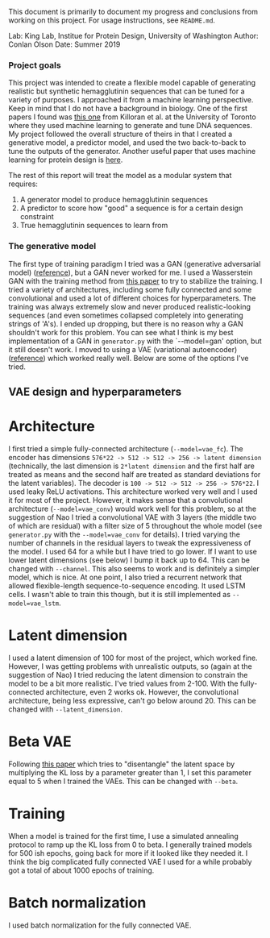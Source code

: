 This document is primarily to document my progress and conclusions from working on this project. For usage instructions, see `README.md`.

Lab: King Lab, Institue for Protein Design, University of Washington
Author: Conlan Olson
Date: Summer 2019

### Project goals
This project was intended to create a flexible model capable of generating realistic but synthetic hemagglutinin sequences that can be tuned for a variety of purposes. I approached it from a machine learning perspective. Keep in mind that I do not have a background in biology.
One of the first papers I found was [this one](https://arxiv.org/abs/1712.06148) from Killoran et al. at the University of Toronto where they used machine learning to generate and tune DNA sequences. My project followed the overall structure of theirs in that I created a generative model, a predictor model, and used the two back-to-back to tune the outputs of the generator. Another useful paper that uses machine learning for protein design is [here](https://arxiv.org/abs/1801.07130).

The rest of this report will treat the model as a modular system that requires:
1. A generator model to produce hemagglutinin sequences
2. A predictor to score how "good" a sequence is for a certain design constraint
3. True hemagglutinin sequences to learn from

### The generative model
The first type of training paradigm I tried was a GAN (generative adversarial model) ([reference](https://arxiv.org/abs/1406.2661)), but a GAN never worked for me. I used a Wasserstein GAN with the training method from [this paper](https://arxiv.org/abs/1704.00028) to try to stabilize the training. I tried a variety of architectures, including some fully connected and some convolutional and used a lot of different choices for hyperparameters. The training was always extremely slow and never produced realistic-looking sequences (and even sometimes collapsed completely into generating strings of 'A's). I ended up dropping, but there is no reason why a GAN shouldn't work for this problem. You can see what I think is my best implementation of a GAN in `generator.py` with the `--model=gan' option, but it still doesn't work.
I moved to using a VAE (variational autoencoder) ([reference](https://arxiv.org/abs/1312.6114)) which worked really well. Below are some of the options I've tried.

## VAE design and hyperparameters
# Architecture
I first tried a simple fully-connected architecture (`--model=vae_fc`). The encoder has dimensions `576*22 -> 512 -> 512 -> 256 -> latent dimension` (technically, the last dimension is `2*latent dimension` and the first half are treated as means and the second half are treated as standard deviations for the latent variables). The decoder is `100 -> 512 -> 512 -> 256 -> 576*22`. I used leaky ReLU activations. This architecture worked very well and I used it for most of the project.
However, it makes sense that a convolutional architecture (`--model=vae_conv`) would work well for this problem, so at the suggestion of Nao I tried a convolutional VAE with 3 layers (the middle two of which are residual) with a filter size of 5 throughout the whole model (see `generator.py` with the `--model=vae_conv` for details). I tried varying the number of channels in the residual layers to tweak the expressiveness of the model. I used 64 for a while but I have tried to go lower. If I want to use lower latent dimensions (see below) I bump it back up to 64. This can be changed with `--channel`. This also seems to work and is definitely a simpler model, which is nice.
At one point, I also tried a recurrent network that allowed flexible-length sequence-to-sequence encoding. It used LSTM cells. I wasn't able to train this though, but it is still implemented as `--model=vae_lstm`.

# Latent dimension
I used a latent dimension of 100 for most of the project, which worked fine. However, I was getting problems with unrealistic outputs, so (again at the suggestion of Nao) I tried reducing the latent dimension to constrain the model to be a bit more realistic. I've tried values from 2-100. With the fully-connected architecture, even 2 works ok. However, the convolutional architecture, being less expressive, can't go below around 20. This can be changed with `--latent_dimension`.

# Beta VAE
Following [this paper](https://openreview.net/forum?id=Sy2fzU9gl) which tries to "disentangle" the latent space by multiplying the KL loss by a parameter greater than 1, I set this parameter equal to 5 when I trained the VAEs. This can be changed with `--beta`.

# Training
When a model is trained for the first time, I use a simulated annealing protocol to ramp up the KL loss from 0 to beta. I generally trained models for 500 ish epochs, going back for more if it looked like they needed it. I think the big complicated fully connected VAE I used for a while probably got a total of about 1000 epochs of training.

# Batch normalization
I used batch normalization for the fully connected VAE.

